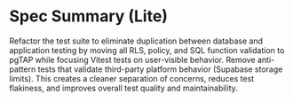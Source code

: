 # Spec Summary (Lite)

Refactor the test suite to eliminate duplication between database and application testing by moving
all RLS, policy, and SQL function validation to pgTAP while focusing Vitest tests on user-visible
behavior. Remove anti-pattern tests that validate third-party platform behavior (Supabase storage
limits). This creates a cleaner separation of concerns, reduces test flakiness, and improves overall
test quality and maintainability.
